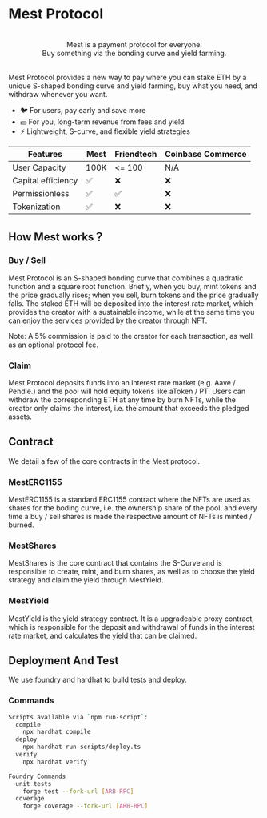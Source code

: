 # Mest Protocol

<p align="center">
  <br/>
  Mest is a payment protocol for everyone.
  <br/>
  Buy something via the bonding curve and yield farming.
  <br/><br/>
</p>

Mest Protocol provides a new way to pay where you can stake ETH by a unique S-shaped bonding curve and yield farming, buy what you need, and withdraw whenever you want. 
* 🐦 For users, pay early and save more
* 💵 For you, long-term revenue from fees and yield
* ⚡ Lightweight, S-curve, and flexible yield strategies

| Features                       | Mest | Friendtech | Coinbase Commerce |
|--------------------------------|------|------------|-------------------|
| User Capacity                  | 100K | <= 100     | N/A               |
| Capital efficiency             | ✅    | ❌          | ❌               |
| Permissionless                 | ✅    | ✅          | ❌               |
| Tokenization                   | ✅    | ❌          | ❌               |


## How Mest works？

### Buy / Sell

Mest Protocol is an S-shaped bonding curve that combines a quadratic function and a square root function. Briefly, when you buy, mint tokens and the price gradually rises; when you sell, burn tokens and the price gradually falls. The staked ETH will be deposited into the interest rate market, which provides the creator with a sustainable income, while at the same time you can enjoy the services provided by the creator through NFT.

Note: A 5% commission is paid to the creator for each transaction, as well as an optional protocol fee.


### Claim

Mest Protocol deposits funds into an interest rate market (e.g. Aave / Pendle.) and the pool will hold equity tokens like aToken / PT. Users can withdraw the corresponding ETH at any time by burn NFTs, while the creator only claims the interest, i.e. the amount that exceeds the pledged assets.

## Contract
We detail a few of the core contracts in the Mest protocol.

### MestERC1155

MestERC1155 is a standard ERC1155 contract where the NFTs are used as shares for the boding curve, i.e. the ownership share of the pool, and every time a buy / sell shares is made the respective amount of NFTs is minted / burned.

### MestShares

MestShares is the core contract that contains the S-Curve and is responsible to create, mint, and burn shares, as well as to choose the yield strategy and claim the yield through MestYield.

### MestYield 

MestYield is the yield strategy contract. It is a upgradeable proxy contract, which is responsible for the deposit and withdrawal of funds in the interest rate market, and calculates the yield that can be claimed.

## Deployment And Test

We use foundry and hardhat to build tests and deploy.

### Commands

```bash
Scripts available via `npm run-script`:
  compile
    npx hardhat compile
  deploy
    npx hardhat run scripts/deploy.ts
  verify
    npx hardhat verify
```

```bash
Foundry Commands
  unit tests
    forge test --fork-url [ARB-RPC]
  coverage
    forge coverage --fork-url [ARB-RPC]
```